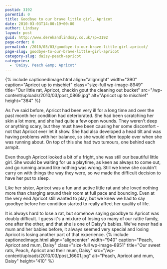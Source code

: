 ```yaml
---
postid: 3192
parentid: 0
title: Goodbye to our brave little girl, Apricot
date: 2010-03-03T14:00:19+00:00
author: Lindsay
layout: post
guid: http://www.derekandlindsay.co.uk/?p=3192
page-order: 0
permalink: /2010/03/03/goodbye-to-our-brave-little-girl-apricot/
page-slug: goodbye-to-our-brave-little-girl-apricot
category-slug: daisy-peach-apricot
categories:
  - 'Daisy, Peach &amp; Apricot'
---
```

{% include captionedimage.html align="alignright" width="390" caption="Apricot up to mischief" class="size-full wp-image-8949" title="Our little rat, Apricot, checkin gout the cleaning out bucket" src="/wp-content/uploads/2010/03/post_0869.jpg" alt="Apricot up to mischief" height="364" %} 

As I've said before, Apricot had been very ill for a long time and over the past month her condition had deteriorated. She had been scratching her skin a lot more, and she had quite a few open wounds. They weren't deep or anything scary, but they must have been causing her some discomfort - not that Apricot ever let it show. She had also developed a head tilt and was having problems with her balance, so she would often topple over when she was running about. On top of this she had two tumours, one behind each armpit.

Even though Apricot looked a bit of a fright, she was still our beautiful little girl. She would be waiting for us a playtime, as keen as always to come out, and go running around like nothing was wrong. Still we knew she couldn't carry on with things the way they were, so we made the difficult decision to have her put to sleep.

Like her sister, Apricot was a fun and active little rat and she loved nothing more than charging around their room at full pace and bouncing. Even at the very end Apricot still wanted to play, but we knew we had to say goodbye before her condition started to really affect her quality of life.

It is always hard to lose a rat, but somehow saying goodbye to Apricot was doubly difficult. I guess it's a mixture of losing so many of our rattie family, one after the other, and that she is one of Daisy's babies. We've never had a mum and her babies before, it always seemed very special and losing Apricot is losing another part of that experience. {% include captionedimage.html align="aligncenter" width="940" caption="Peach, Apricot and mum, Daisy" class="size-full wp-image-8951" title="Our sweet rats, Peach, Apricot and their mum, Daisy" src="/wp-content/uploads/2010/03/post_16601.jpg" alt="Peach, Apricot and mum, Daisy" height="410" %}